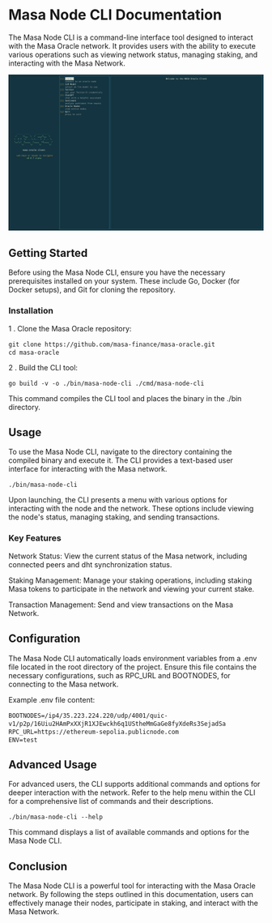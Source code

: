 # Masa Node CLI Documentation

The Masa Node CLI is a command-line interface tool designed to interact with the Masa Oracle network. It provides users with the ability to execute various operations such as viewing network status, managing staking, and interacting with the Masa Network.

![CLI Tool Screenshot](images/cli.png)

## Getting Started

Before using the Masa Node CLI, ensure you have the necessary prerequisites installed on your system. These include Go, Docker (for Docker setups), and Git for cloning the repository.

### Installation

1 . Clone the Masa Oracle repository:

```shell
git clone https://github.com/masa-finance/masa-oracle.git
cd masa-oracle
```

2 . Build the CLI tool:

```shell
go build -v -o ./bin/masa-node-cli ./cmd/masa-node-cli
```

This command compiles the CLI tool and places the binary in the ./bin directory.

## Usage

To use the Masa Node CLI, navigate to the directory containing the compiled binary and execute it. The CLI provides a text-based user interface for interacting with the Masa network.

```shell
./bin/masa-node-cli
```

Upon launching, the CLI presents a menu with various options for interacting with the node and the network. These options include viewing the node's status, managing staking, and sending transactions.

### Key Features

Network Status: View the current status of the Masa network, including connected peers and dht synchronization status.

Staking Management: Manage your staking operations, including staking Masa tokens to participate in the network and viewing your current stake.

Transaction Management: Send and view transactions on the Masa Network.

## Configuration

The Masa Node CLI automatically loads environment variables from a .env file located in the root directory of the project. Ensure this file contains the necessary configurations, such as RPC_URL and BOOTNODES, for connecting to the Masa network.

Example .env file content:

```shell
BOOTNODES=/ip4/35.223.224.220/udp/4001/quic-v1/p2p/16Uiu2HAmPxXXjR1XJEwckh6q1UStheMmGaGe8fyXdeRs3SejadSa
RPC_URL=https://ethereum-sepolia.publicnode.com
ENV=test
```

## Advanced Usage

For advanced users, the CLI supports additional commands and options for deeper interaction with the network. Refer to the help menu within the CLI for a comprehensive list of commands and their descriptions.

```shell
./bin/masa-node-cli --help
```

This command displays a list of available commands and options for the Masa Node CLI.

## Conclusion

The Masa Node CLI is a powerful tool for interacting with the Masa Oracle network. By following the steps outlined in this documentation, users can effectively manage their nodes, participate in staking, and interact with the Masa Network.
